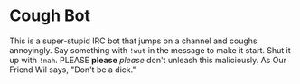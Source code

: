 # Cough Bot

This is a super-stupid IRC bot that jumps on a channel and coughs annoyingly. Say something with `!wut` in the message to make it start. Shut it up with `!nah`. PLEASE **please** *please* don't unleash this maliciously. As Our Friend Wil says, "Don't be a dick."
